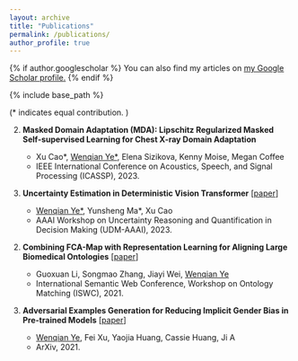 ```yaml
---
layout: archive
title: "Publications"
permalink: /publications/
author_profile: true
---
```


{% if author.googlescholar %}
  You can also find my articles on <u><a href="{{author.googlescholar}}">my Google Scholar profile</a>.</u>
{% endif %}

{% include base_path %}

(* indicates equal contribution. )

   
2. **Masked Domain Adaptation (MDA): Lipschitz Regularized Masked Self-supervised Learning for Chest X-ray Domain Adaptation** 

   * Xu Cao*, <u>Wenqian Ye*</u>, Elena Sizikova, Kenny Moise, Megan Coffee
   * IEEE International Conference on Acoustics, Speech, and Signal Processing (ICASSP), 2023.

3. **Uncertainty Estimation in Deterministic Vision Transformer** \[[paper](https://charliezhaoyinpeng.github.io/UDM-AAAI23/assets/papers/3/CameraReady/UDM_AAAI_23_camera_ready.pdf)\]

   * <u>Wenqian Ye*</u>, Yunsheng Ma*, Xu Cao
   * AAAI Workshop on Uncertainty Reasoning and Quantification in Decision Making (UDM-AAAI), 2023.
<!-- 
1. **Bird’s-Eye-View Traffic Scene Representation Learning via Channel Masked Autoencoder** \[paper\]

   * Xu Cao, Kun Tang, Zhipeng Cao, Tong Zhou, Erlong Li, Ao Liu, Shengtao Zou, Shuqi Mei, <u>Wenqian Ye*</u>, Yunsheng Ma, Elena Sizikova, Chao Zheng.
   * Under review at The IEEE International Conference on Robotics and Automation (ICRA), 2023. -->

2. **Combining FCA-Map with Representation Learning for Aligning Large Biomedical Ontologies** \[[paper](https://ceur-ws.org/Vol-3063/om2021_poster1.pdf)\]

   * Guoxuan Li, Songmao Zhang, Jiayi Wei, <u>Wenqian Ye</u>
   * International Semantic Web Conference, Workshop on Ontology Matching (ISWC), 2021.

3. **Adversarial Examples Generation for Reducing Implicit Gender Bias in Pre-trained Models** \[[paper](https://arxiv.org/abs/2110.01094)\]

   * <u>Wenqian Ye</u>, Fei Xu, Yaojia Huang, Cassie Huang, Ji A
   * ArXiv, 2021.




<!-- {% for post in site.publications reversed %}
  {% include archive-single.html %}
{% endfor %} -->
